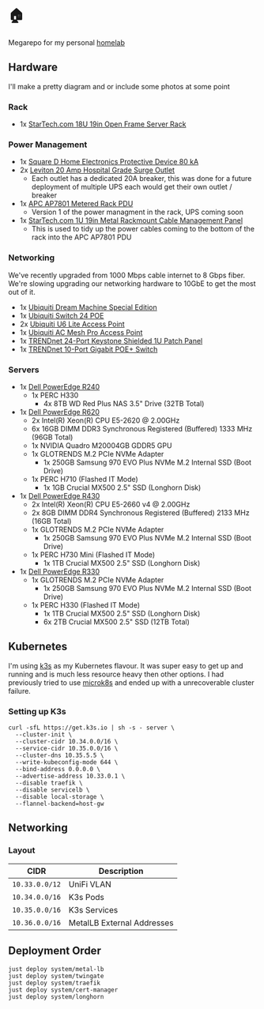 # 🏠

Megarepo for my personal [homelab](https://www.reddit.com/r/homelab/wiki/introduction/)

## Hardware

I'll make a pretty diagram and or include some photos at some point

### Rack

 - 1x [StarTech.com 18U 19in Open Frame Server Rack](https://www.startech.com/en-ca/server-management/4postrack18u)

### Power Management

 - 1x [Square D Home Electronics Protective Device 80 kA](https://www.se.com/ca/en/product/HEPD80C/spd%2C-hepd-type-1%2C-120-240-v%2C-1-ph%2C-3-wire%2C-80-ka%2C-consumer-packaging/?range=61969-square-d-hepd-home-electronics-protective-device&node=12368269215-hepd&selected-node-id=12368269215)
 - 2x [Leviton 20 Amp Hospital Grade Surge Outlet](https://www.leviton.com/en/products/t8380-w)
   - Each outlet has a dedicated 20A breaker, this was done for a future deployment of multiple UPS each would get their own outlet / breaker
 - 1x [APC AP7801 Metered Rack PDU](https://www.apc.com/shop/ca/en/products/Rack-PDU-Metered-1U-20A-120V-8-5-20/P-AP7801)
   - Version 1 of the power managment in the rack, UPS coming soon
 - 1x [StarTech.com 1U 19in Metal Rackmount Cable Management Panel](https://www.startech.com/en-ca/server-management/cablmanager2)
   - This is used to tidy up the power cables coming to the bottom of the rack into the APC AP7801 PDU

### Networking

We've recently upgraded from 1000 Mbps cable internet to 8 Gbps fiber. We're slowing upgrading our networking hardware to 10GbE to get the most out of it.

 - 1x [Ubiquiti Dream Machine Special Edition](https://store.ui.com/collections/unifi-network-unifi-os-consoles/products/dream-machine-se)
 - 1x [Ubiquiti Switch 24 POE](https://store.ui.com/collections/unifi-network-switching/products/usw-24-poe)
 - 2x [Ubiquiti U6 Lite Access Point](https://store.ui.com/collections/unifi-network-wireless/products/u6-lite-us)
 - 1x [Ubiquiti AC Mesh Pro Access Point](https://store.ui.com/collections/unifi-network-wireless/products/unifi-ac-mesh-pro-ap)
 - 1x [TRENDnet 24-Port Keystone Shielded 1U Patch Panel](https://www.trendnet.com/products/patch-panel/24-Port-Blank-Keystone-Shielded-1U-Patch-Panel-TC-KP24S)
 - 1x [TRENDnet 10-Port Gigabit POE+ Switch](https://www.trendnet.com/products/product-detail?prod=190_TPE-1020WS)

### Servers

 - 1x [Dell PowerEdge R240](https://www.dell.com/support/home/en-ca/product-support/product/poweredge-r240/overview)
    - 1x PERC H330
      - 4x 8TB WD Red Plus NAS 3.5" Drive (32TB Total)
 - 1x [Dell PowerEdge R620](https://www.dell.com/support/home/en-ca/product-support/product/poweredge-r620/overview)
    - 2x Intel(R) Xeon(R) CPU E5-2620 @ 2.00GHz
    - 6x 16GB DIMM DDR3 Synchronous Registered (Buffered) 1333 MHz (96GB Total)
    - 1x NVIDIA Quadro M20004GB GDDR5 GPU
    - 1x GLOTRENDS M.2 PCIe NVMe Adapter
      - 1x 250GB Samsung 970 EVO Plus NVMe M.2 Internal SSD (Boot Drive)
    - 1x PERC H710 (Flashed IT Mode)
      - 1x 1GB Crucial MX500 2.5" SSD (Longhorn Disk)
 - 1x [Dell PowerEdge R430](https://www.dell.com/support/home/en-ca/product-support/product/poweredge-r430/overview)
    - 2x Intel(R) Xeon(R) CPU E5-2660 v4 @ 2.00GHz
    - 2x 8GB DIMM DDR4 Synchronous Registered (Buffered) 2133 MHz (16GB Total)
    - 1x GLOTRENDS M.2 PCIe NVMe Adapter
      - 1x 250GB Samsung 970 EVO Plus NVMe M.2 Internal SSD (Boot Drive)
    - 1x PERC H730 Mini (Flashed IT Mode)
      - 1x 1TB Crucial MX500 2.5" SSD (Longhorn Disk)
 - 1x [Dell PowerEdge R330](https://www.dell.com/support/home/en-ca/product-support/product/poweredge-r330/overview)
    - 1x GLOTRENDS M.2 PCIe NVMe Adapter
      - 1x 250GB Samsung 970 EVO Plus NVMe M.2 Internal SSD (Boot Drive)
    - 1x PERC H330 (Flashed IT Mode)
      - 1x 1TB Crucial MX500 2.5" SSD (Longhorn Disk)
      - 6x 2TB Crucial MX500 2.5" SSD (12TB Total)

## Kubernetes

I'm using [k3s](https://k3s.io) as my Kubernetes flavour. It was super easy to get up and running and is much less resource heavy then other options. I had previously tried to use [microk8s](https://microk8s.io) and ended up with a unrecoverable cluster failure.

### Setting up K3s

```
curl -sfL https://get.k3s.io | sh -s - server \
  --cluster-init \
  --cluster-cidr 10.34.0.0/16 \
  --service-cidr 10.35.0.0/16 \
  --cluster-dns 10.35.5.5 \
  --write-kubeconfig-mode 644 \
  --bind-address 0.0.0.0 \
  --advertise-address 10.33.0.1 \
  --disable traefik \
  --disable servicelb \
  --disable local-storage \
  --flannel-backend=host-gw
```

## Networking

### Layout

| CIDR          | Description                 |
|---------------|-----------------------------|
| `10.33.0.0/12` | UniFi VLAN                 |
| `10.34.0.0/16` | K3s Pods                   |
| `10.35.0.0/16` | K3s Services               |
| `10.36.0.0/16` | MetalLB External Addresses |

## Deployment Order

```
just deploy system/metal-lb
just deploy system/twingate
just deploy system/traefik
just deploy system/cert-manager
just deploy system/longhorn
```
